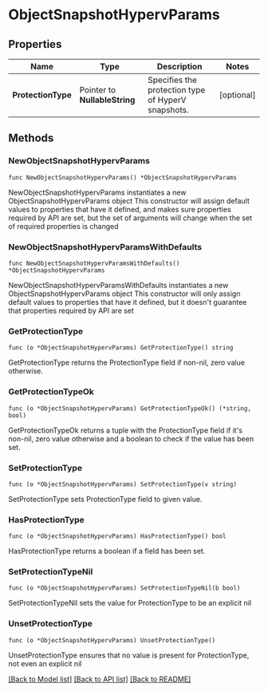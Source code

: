 # ObjectSnapshotHypervParams

## Properties

Name | Type | Description | Notes
------------ | ------------- | ------------- | -------------
**ProtectionType** | Pointer to **NullableString** | Specifies the protection type of HyperV snapshots. | [optional] 

## Methods

### NewObjectSnapshotHypervParams

`func NewObjectSnapshotHypervParams() *ObjectSnapshotHypervParams`

NewObjectSnapshotHypervParams instantiates a new ObjectSnapshotHypervParams object
This constructor will assign default values to properties that have it defined,
and makes sure properties required by API are set, but the set of arguments
will change when the set of required properties is changed

### NewObjectSnapshotHypervParamsWithDefaults

`func NewObjectSnapshotHypervParamsWithDefaults() *ObjectSnapshotHypervParams`

NewObjectSnapshotHypervParamsWithDefaults instantiates a new ObjectSnapshotHypervParams object
This constructor will only assign default values to properties that have it defined,
but it doesn't guarantee that properties required by API are set

### GetProtectionType

`func (o *ObjectSnapshotHypervParams) GetProtectionType() string`

GetProtectionType returns the ProtectionType field if non-nil, zero value otherwise.

### GetProtectionTypeOk

`func (o *ObjectSnapshotHypervParams) GetProtectionTypeOk() (*string, bool)`

GetProtectionTypeOk returns a tuple with the ProtectionType field if it's non-nil, zero value otherwise
and a boolean to check if the value has been set.

### SetProtectionType

`func (o *ObjectSnapshotHypervParams) SetProtectionType(v string)`

SetProtectionType sets ProtectionType field to given value.

### HasProtectionType

`func (o *ObjectSnapshotHypervParams) HasProtectionType() bool`

HasProtectionType returns a boolean if a field has been set.

### SetProtectionTypeNil

`func (o *ObjectSnapshotHypervParams) SetProtectionTypeNil(b bool)`

 SetProtectionTypeNil sets the value for ProtectionType to be an explicit nil

### UnsetProtectionType
`func (o *ObjectSnapshotHypervParams) UnsetProtectionType()`

UnsetProtectionType ensures that no value is present for ProtectionType, not even an explicit nil

[[Back to Model list]](../README.md#documentation-for-models) [[Back to API list]](../README.md#documentation-for-api-endpoints) [[Back to README]](../README.md)


